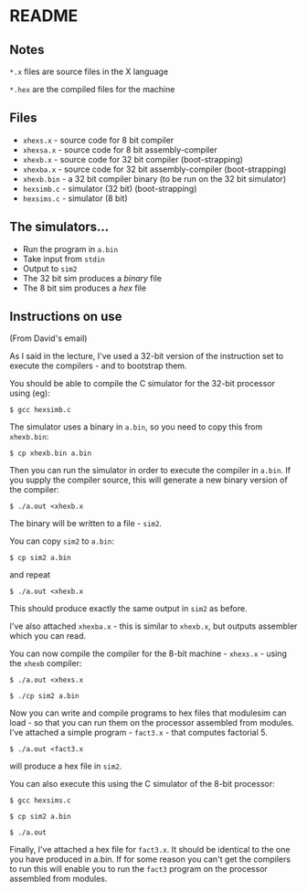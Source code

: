 # README
## Notes
`*.x` files are source files in the X language

`*.hex` are the compiled files for the machine

## Files
* `xhexs.x`   - source code for 8 bit compiler
* `xhexsa.x`  - source code for 8 bit assembly-compiler
* `xhexb.x`   - source code for 32 bit compiler (boot-strapping)
* `xhexba.x`  - source code for 32 bit assembly-compiler (boot-strapping)
* `xhexb.bin` - a 32 bit compiler binary (to be run on the 32 bit simulator)
* `hexsimb.c` - simulator (32 bit) (boot-strapping)
* `hexsims.c` - simulator (8 bit)

## The simulators...

* Run the program in `a.bin`
* Take input from `stdin`
* Output to `sim2`
* The 32 bit sim produces a *binary* file
* The 8 bit sim produces a *hex* file

## Instructions on use
(From David's email)

As I said in the lecture, I've used a 32-bit version of the instruction set
to execute the compilers - and to bootstrap them.

You should be able to compile the C simulator for the 32-bit processor
using (eg):

    $ gcc hexsimb.c

The simulator uses a binary in `a.bin`, so you need to copy this from `xhexb.bin`:

    $ cp xhexb.bin a.bin

Then you can run the simulator in order to execute the compiler in `a.bin`. If you
supply the compiler source, this will generate a new binary version of the
compiler:

    $ ./a.out <xhexb.x

The binary will be written to a file - `sim2`.

You can copy `sim2` to `a.bin`:

    $ cp sim2 a.bin

and repeat

    $ ./a.out <xhexb.x

This should produce exactly the same output in `sim2` as before.

I've also attached `xhexba.x` - this is similar to `xhexb.x`, but outputs assembler which
you can read.

You can now compile the compiler for the 8-bit machine - `xhexs.x` - using the
`xhexb` compiler:

    $ ./a.out <xhexs.x

    $ ./cp sim2 a.bin

Now you can write and compile programs to hex files that modulesim can
load - so that you can run them on the processor assembled from
modules. I've attached a simple program - `fact3.x` - that computes factorial 5.

    $ ./a.out <fact3.x

will produce a hex file in `sim2`.

You can also execute this using the C simulator of the 8-bit processor:

    $ gcc hexsims.c

    $ cp sim2 a.bin

    $ ./a.out

Finally, I've attached a hex file for `fact3.x`. It should be identical to the one
you have produced in a.bin. If for some reason you can't get the compilers
to run this will enable you to run the `fact3` program on the processor
assembled from modules.

